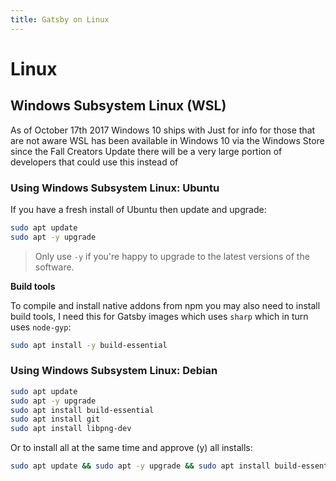 ```yaml
---
title: Gatsby on Linux
---
```

# Linux

## Windows Subsystem Linux (WSL)

As of October 17th 2017 Windows 10 ships with Just for info for those that are not aware WSL has been available in Windows 10 via the Windows Store since the Fall Creators Update there will be a very large portion of developers that could use this instead of

### Using Windows Subsystem Linux: Ubuntu

If you have a fresh install of Ubuntu then update and upgrade:

```sh
sudo apt update
sudo apt -y upgrade
```

>Only use `-y` if you're happy to upgrade to the latest versions of the software.

**Build tools**

To compile and install native addons from npm you may also need to install build tools, I need this for Gatsby images which uses `sharp` which in turn uses `node-gyp`:

```sh
sudo apt install -y build-essential
```

### Using Windows Subsystem Linux: Debian

```sh
sudo apt update
sudo apt -y upgrade
sudo apt install build-essential
sudo apt install git
sudo apt install libpng-dev
```

Or to install all at the same time and approve (y) all installs:

```sh
sudo apt update && sudo apt -y upgrade && sudo apt install build-essential && sudo apt install git && sudo apt install libpng-dev
```
